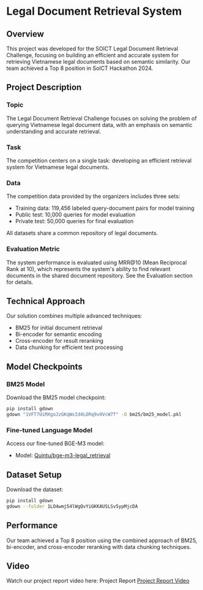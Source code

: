 # Legal Document Retrieval System

## Overview
This project was developed for the SOICT Legal Document Retrieval Challenge, focusing on building an efficient and accurate system for retrieving Vietnamese legal documents based on semantic similarity. Our team achieved a Top 8 position in SoICT Hackathon 2024.

## Project Description

### Topic
The Legal Document Retrieval Challenge focuses on solving the problem of querying Vietnamese legal document data, with an emphasis on semantic understanding and accurate retrieval.

### Task
The competition centers on a single task: developing an efficient retrieval system for Vietnamese legal documents.

### Data
The competition data provided by the organizers includes three sets:
* Training data: 119,456 labeled query-document pairs for model training
* Public test: 10,000 queries for model evaluation
* Private test: 50,000 queries for final evaluation

All datasets share a common repository of legal documents.

### Evaluation Metric
The system performance is evaluated using MRR@10 (Mean Reciprocal Rank at 10), which represents the system's ability to find relevant documents in the shared document repository. See the Evaluation section for details.

## Technical Approach
Our solution combines multiple advanced techniques:
* BM25 for initial document retrieval
* Bi-encoder for semantic encoding
* Cross-encoder for result reranking
* Data chunking for efficient text processing

## Model Checkpoints

### BM25 Model
Download the BM25 model checkpoint:
```bash
pip install gdown
gdown "1VFT7UiMXgoJzGKqWxId4LORq9v0VcW7T" -O bm25/bm25_model.pkl
```

### Fine-tuned Language Model
Access our fine-tuned BGE-M3 model:
* Model: [Quintu/bge-m3-legal_retrieval](https://huggingface.co/Quintu/bge-m3-legal_retrieval)

## Dataset Setup
Download the dataset:
```bash
pip install gdown
gdown --folder 1LO4wmj54lWgQvYiGKKAUSLSv5ypMjcDA
```

## Performance
Our team achieved a Top 8 position using the combined approach of BM25, bi-encoder, and cross-encoder reranking with data chunking techniques.

## Video

Watch our project report video here: Project Report [Project Report Video](https://www.youtube.com/watch?v=7NmFXgzTgr8)